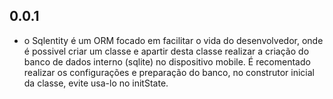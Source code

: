 ## 0.0.1

* o Sqlentity é um ORM focado em facilitar o vida do desenvolvedor, onde é possivel criar um classe e apartir desta classe realizar a criação do banco de dados interno (sqlite) no dispositivo mobile.
  É recomentado realizar os configurações e preparação do banco, no construtor inicial da classe, evite usa-lo no initState.
